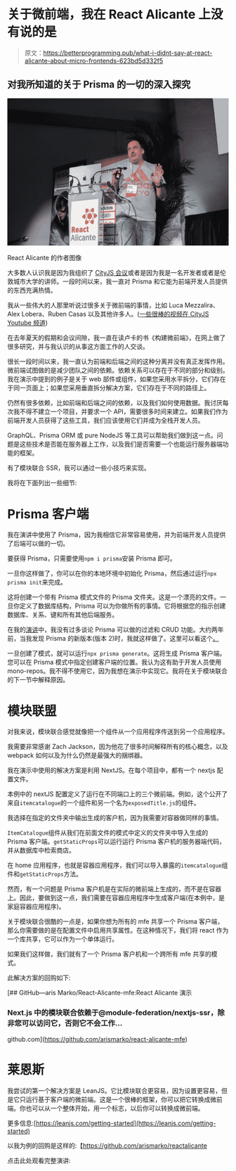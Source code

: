 # 关于微前端，我在 React Alicante 上没有说的是

> 原文：<https://betterprogramming.pub/what-i-didnt-say-at-react-alicante-about-micro-frontends-623bd5d332f5>

## 对我所知道的关于 Prisma 的一切的深入探究

![](img/3d5437f4c076dab0ce9abfd54413f2dd.png)

React Alicante 的作者图像

大多数人认识我是因为我组织了 [CityJS 会议](http://cityjsconf.org)或者是因为我是一名开发者或者是伦敦城市大学的讲师。一段时间以来，我一直对 Prisma 和它能为前端开发人员提供的东西充满热情。

我从一些伟大的人那里听说过很多关于微前端的事情，比如 Luca Mezzalira、Alex Lobera、Ruben Casas 以及其他许多人。([一些很棒的视频在 CityJS Youtube 频道](https://www.youtube.com/channel/UCSL9UjbOlc2BZ4lBg3EYrfA))

在去年夏天的假期和会议间隙，我一直在读卢卡的书《构建微前端》，在网上做了很多研究，并与我认识的从事这方面工作的人交谈。

很长一段时间以来，我一直认为前端和后端之间的这种分离并没有真正发挥作用。微前端试图做的是减少团队之间的依赖。依赖关系可以存在于不同的部分和级别。我在演示中提到的例子是关于 web 部件或组件，如果您采用水平拆分，它们存在于同一页面上；如果您采用垂直拆分解决方案，它们存在于不同的路径上。

仍然有很多依赖，比如前端和后端之间的依赖，以及我们如何使用数据。我讨厌每次我不得不建立一个项目，并要求一个 API，需要很多时间来建立。如果我们作为前端开发人员获得了这些工具，我们应该使用它们并成为全栈开发人员。

GraphQL、Prisma ORM 或 pure NodeJS 等工具可以帮助我们做到这一点。问题是这些技术是否能在服务器上工作，以及我们是否需要一个也能运行服务器端功能的框架。

有了模块联合 SSR，我可以通过一些小技巧来实现。

我将在下面列出一些细节:

# Prisma 客户端

我在演讲中使用了 Prisma，因为我相信它非常容易使用，并为前端开发人员提供了后端可以做的一切。

要获得 Prisma，只需要使用`npm i prisma`安装 Prisma 即可。

一旦你这样做了，你可以在你的本地环境中初始化 Prisma，然后通过运行`npx prisma init`来完成。

这将创建一个带有 Prisma 模式文件的 Prisma 文件夹。这是一个漂亮的文件。一旦你定义了数据库结构，Prisma 可以为你做所有的事情。它将根据您的指示创建数据库、关系、键和所有其他后端服务。

在我的[演讲](https://lnug.org/talks/how-to-develop-an-emergency-website-using-prisma2-orm-nodejs-nextjs-and-deploy-it-in-heroku-and-zeit-uyAtKbDuyR0)中，我没有过多谈论 Prisma 可以做的过滤和 CRUD 功能。大约两年前，当我发现 Prisma 的新版本(版本 2)时，我就这样做了。这里可以看这个[。](https://lnug.org/talks/how-to-develop-an-emergency-website-using-prisma2-orm-nodejs-nextjs-and-deploy-it-in-heroku-and-zeit-uyAtKbDuyR0)

一旦创建了模式，就可以运行`npx prisma generate`。这将生成 Prisma 客户端。您可以在 Prisma 模式中指定创建客户端的位置。我认为这有助于开发人员使用 mono-repos。我不得不使用它，因为我想在演示中实现它。我将在关于模块联合的下一节中解释原因。

# 模块联盟

对我来说，模块联合感觉就像把一个组件从一个应用程序传送到另一个应用程序。

我需要非常感谢 Zach Jackson，因为他花了很多时间解释所有的核心概念，以及 webpack 如何以及为什么仍然是最强大的捆绑器。

我在演示中使用的解决方案是利用 NextJS。在每个项目中，都有一个 nextjs 配置文件。

本例中的 nextJS 配置定义了运行在不同端口上的三个微前端。例如，这个公开了来自`itemcatalogue`的一个组件和另一个名为`exposedTitle.js`的组件。

我选择在指定的文件夹中输出生成的客户机，因为我需要对容器做同样的事情。

`ItemCatalogue`组件从我们在前面文件的模式中定义的文件夹中导入生成的 Prisma 客户端。`getStaticProps`可以运行运行 Prisma 客户机的服务器端代码，并从数据库中检索商店。

在 home 应用程序，也就是容器应用程序，我们可以导入暴露的`itemcatalogue`组件和`getStaticProps`方法。

然而，有一个问题是 Prisma 客户机是在实际的微前端上生成的，而不是在容器上。因此，要做到这一点，我们需要在容器应用程序中生成客户端(在本例中，是家庭容器应用程序)。

关于模块联合很酷的一点是，如果你想为所有的 mfe 共享一个 Prisma 客户端，那么你需要做的是在配置文件中启用共享属性。在这种情况下，我们将 react 作为一个库共享，它可以作为一个单体运行。

如果我们这样做，我们就有了一个 Prisma 客户机和一个跨所有 mfe 共享的模式。

此解决方案的回购如下:

[](https://github.com/arismarko/react-alicante-mfe) [## GitHub—aris Marko/React-Alicante-mfe:React Alicante 演示

### Next.js 中的模块联合依赖于@module-federation/nextjs-ssr，除非您可以访问它，否则它不会工作…

github.com](https://github.com/arismarko/react-alicante-mfe) 

# 莱恩斯

我尝试的第一个解决方案是 LeanJS。它比模块联合更容易，因为设置更容易，但是它只运行基于客户端的微前端。这是一个很棒的框架，你可以把它转换成微前端。你也可以从一个整体开始，用一个标志，以后你可以转换成微前端。

更多信息:[https://leanjs.com/getting-started](https://leanjs.com/getting-started)

以我为例的回购是这样的:【https://github.com/arismarko/reactalicante 

点击此处观看完整演讲: